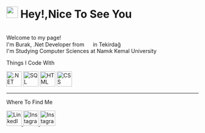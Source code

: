 <h1><img src="https://emojis.slackmojis.com/emojis/images/1531849430/4246/blob-sunglasses.gif?1531849430" width="30"/> Hey!,Nice To See You</h1>

</br> Welcome to my page! </br> I'm Burak, .Net Developer from <img src="https://cdn-icons-png.flaticon.com/512/3909/3909414.png" width="15"> in Tekirdağ </br>
I'm Studying Computer Sciences at Namık Kemal University
<p> Things I Code With 
<p>
<img alt=".NET" src="https://cdn-icons-png.flaticon.com/512/2748/2748383.png" Width="40">
<img alt="SQL" src="https://cdn-icons-png.flaticon.com/512/4492/4492311.png" Width="40">
<img alt="HTML" src="https://pics.freeicons.io/uploads/icons/png/14072054271548141949-512.png" Width="40">
 <img alt="CSS" src="https://pics.freeicons.io/uploads/icons/png/21337745421536211768-512.png" Width="40">
<hr>
Where To Find Me
<p>
<a href="https://www.linkedin.com/in/burak-toryan-3a526b235/" target="_blank"><img alt="LinkedIn" src="https://cdn-icons-png.flaticon.com/512/1384/1384072.png" Width="40" />
<a href="https://www.instagram.com/toryanburak/?next=%2F" target="_blank"><img alt="Instagram" src="https://cdn-icons-png.flaticon.com/512/3955/3955027.png" Width="40" />
<a href="https://mail.google.com/mail/u/0/?tab=rm&ogbl#inbox?compose=CllgCKCJFQhDpfxVXlCfZWgGCfWXJBRpsXslsQqKDKJVXmFFBtNQGRsvDHspJxcDMVzHhZnbSgV" target="_blank"><img alt="Instagram" src="https://cdn-icons-png.flaticon.com/512/5968/5968534.png" Width="40" />
